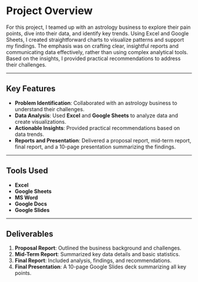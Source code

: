 # Project Overview 

For this project, I teamed up with an astrology business to explore their pain points, dive into their data, and identify key trends. Using Excel and Google Sheets, I created straightforward charts to visualize patterns and support my findings. The emphasis was on crafting clear, insightful reports and communicating data effectively, rather than using complex analytical tools. Based on the insights, I provided practical recommendations to address their challenges.

---

## Key Features
- **Problem Identification**: Collaborated with an astrology business to understand their challenges.
- **Data Analysis**: Used **Excel** and **Google Sheets** to analyze data and create visualizations.
- **Actionable Insights**: Provided practical recommendations based on data trends.
- **Reports and Presentation**: Delivered a proposal report, mid-term report, final report, and a 10-page presentation summarizing the findings.

---

## Tools Used
- **Excel** 
- **Google Sheets** 
- **MS Word** 
- **Google Docs** 
- **Google Slides** 

---

## Deliverables
1. **Proposal Report**: Outlined the business background and challenges.
2. **Mid-Term Report**: Summarized key data details and basic statistics.
3. **Final Report**: Included analysis, findings, and recommendations.
4. **Final Presentation**: A 10-page Google Slides deck summarizing all key points.
